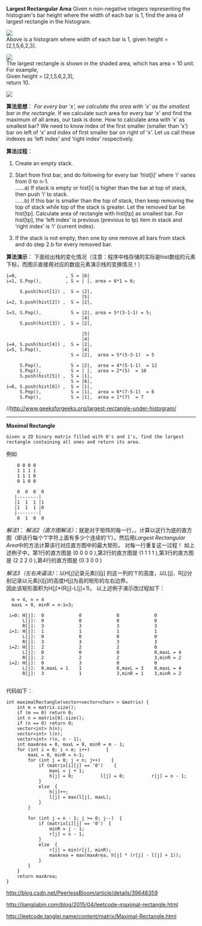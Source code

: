 **Largest Rectangular Area**
Given n non-negative integers representing the histogram's bar height where the width of each bar is 1, find the area of largest rectangle in the histogram.

![](http://www.leetcode.com/wp-content/uploads/2012/04/histogram.png)  
Above is a histogram where width of each bar is 1, given height = [2,1,5,6,2,3].  

![](http://www.leetcode.com/wp-content/uploads/2012/04/histogram_area.png)  
The largest rectangle is shown in the shaded area, which has area = 10 unit.  
For example,  
Given height = [2,1,5,6,2,3],  
return 10.  


![](http://d1gjlxt8vb0knt.cloudfront.net//wp-content/uploads/histogram1.png)  

**算法思想**：
   *For every bar ‘x’, we calculate the area with ‘x’ as the smallest bar in the rectangle*. If we calculate such area for every bar ‘x’ and find the maximum of all areas, our task is done. How to calculate area with ‘x’ as smallest bar? We need to know index of the first smaller (smaller than ‘x’) bar on left of ‘x’ and index of first smaller bar on right of ‘x’. Let us call these indexes as ‘left index’ and ‘right index’ respectively.
   
**算法过程**：  
1) Create an empty stack.

2) Start from first bar, and do following for every bar ‘hist[i]’ where ‘i’ varies from 0 to n-1.  
……a) If stack is empty or hist[i] is higher than the bar at top of stack, then push ‘i’ to stack.  
……b) If this bar is smaller than the top of stack, then keep removing the top of stack while top of the stack is greater. Let the removed bar be hist[tp]. Calculate area of rectangle with hist[tp] as smallest bar. For hist[tp], the ‘left index’ is previous (previous to tp) item in stack and ‘right index’ is ‘i’ (current index). 

3) If the stack is not empty, then one by one remove all bars from stack and do step 2.b for every removed bar.

**算法演示**：
下面给出栈的变化情况（注意：程序中栈存储的实际是hist数组的元素下标，而图示直接用对应的数组元素演示栈的变换情况！）
```
i=0,                  , S = |6|  
i=1, S.Pop(),         , S = | |, area = 6*1 = 6;

     S.push(hist[1]) ,  S = |2|,    
                            |5|  
i=2, S.push(hist[2]) ,  S = |2|, 

1=3, S.Pop(),           S = |2|, area = 5*(3-1-1) = 5;  
                            |4|  
     S.push(hist[3]) ,  S = |2|, 
     
                            |5|       
                            |4|  
i=4, S.push(hist[4]) ,  S = |2|,   
i=5, S.Pop(),               |4| 
                        S = |2|,  area = 5*(5-3-1)  = 5        
                           
     S.Pop(),           S = |2|,  area = 4*(5-1-1)  = 12       
     S.Pop(),           S = | |,  area = 2*(5)  = 10
     S.push(hist[5]) ,  S = |1|, 
                        S = |6|,
i=6, S.push(hist[6]) ,  S = |1|,   
     S.Pop(),           S = |1|,  area = 6*(7-5-1)  = 6
     S.Pop(),           S = |1|,  area = 1*(7)  = 7
```
//http://www.geeksforgeeks.org/largest-rectangle-under-histogram/

--------------------------------------------------------
**Maximal Rectangle**
```
Given a 2D binary matrix filled with 0's and 1's, find the largest rectangle containing all ones and return its area.
```
例如
```
    0 0 0 0
    1 1 1 1
    1 1 1 0
    0 1 0 0
```
```
    0  0  0  0
   |--------|
   |1  1  1 |1
   |1  1  1 |0
   |--------|
    0  1  0  0
```
*解法1*：
*解法2（直方图解法）*：就是对于矩阵的每一行，，计算以这行为底的直方图（即该行每个‘1’字符上面有多少个连续的'1'）。然后用*Largest Rectangular Area*中的方法计算该行对应直方图中的最大矩形。 对每一行重复这一过程！
如上述例子中，第1行的直方图是 (0 0 0 0 ),第2行的直方图是 (1 1 1 1 ),第3行的直方图是 (2 2 2 0 ),第4行的直方图是 (0 3 0 0 )

*解法3（左右夹逼法）*：以H[j]记录元素[i][j] 的这一列的'1'的高度，以L[j]、R[j]分别记录以元素[i][j]的高度H[j]为高的矩形的左右边界。   
因此该矩形面积为H[j]*(R[j]-L[j]+1)。 以上述例子演示改过程如下：  
```
  m = 4, n = 4
  maxL = 0, minR = n-1=3;
  
 i=0: H[j]:  0             0             0             0
      L[j]:  0             0             0             0
      R[j]:  3             3             3             3 
 i=1: H[j]:  1             1             1             1
      L[j]:  0             0             0             0
      R[j]:  3             3             3             3 
 i=2: H[j]:  2             2             2             0
      L[j]:  0             0             0             0,maxL = 4
      R[j]:  2             2             2             3,minR = 2
 i=2: H[j]:  0             3             0             0
      L[j]:  0,maxL = 1    1             0,maxL = 3    0,maxL = 4
      R[j]:  3             1             3,minR = 1    3,minR = 2    
      
```
代码如下：
```
int maximalRectangle(vector<vector<char> > &matrix) {  
    int m = matrix.size();  
    if (m == 0) return 0;  
    int n = matrix[0].size();  
    if (n == 0) return 0;  
    vector<int> h(n);  
    vector<int> l(n);  
    vector<int> r(n, n - 1);  
    int maxArea = 0, maxL = 0, minR = m - 1;  
    for (int i = 0; i < m; i++)      {  
        maxL = 0, minR = n-1;  
        for (int j = 0; j < n; j++)    {  
            if (matrix[i][j] == '0')    { 
                maxL = j + 1;  
                h[j] = 0;          l[j] = 0;          r[j] = n - 1;  
            }  
            else  {  
                h[j]++;  
                l[j] = max(l[j], maxL);  
            }  
        }  
          
        for (int j = n - 1; j >= 0; j--)  {  
            if (matrix[i][j] == '0')  {  
                minR = j - 1;  
                r[j] = n - 1; 
            }  
            else  {  
                r[j] = min(r[j], minR);  
                maxArea = max(maxArea, h[j] * (r[j] - l[j] + 1));  
            }  
        }  
    }  
    return maxArea;  
}  
```

http://blog.csdn.net/PeerlessBloom/article/details/39648359

http://liangjiabin.com/blog/2015/04/leetcode-maximal-rectangle.html

http://leetcode.tanglei.name/content/matrix/Maximal-Rectangle.html
